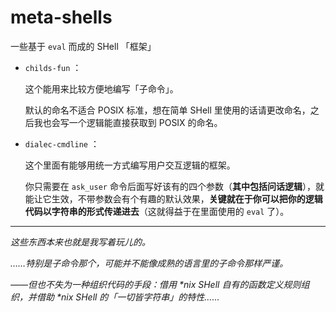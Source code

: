 # meta-shells

一些基于 `eval` 而成的 SHell 「框架」

- `childs-fun` ：
  
  这个能用来比较方便地编写「子命令」。
  
  默认的命名不适合 POSIX 标准，想在简单 SHell 里使用的话请更改命名，之后我也会写一个逻辑能直接获取到 POSIX 的命名。
  
- `dialec-cmdline` ：
  
  这个里面有能够用统一方式编写用户交互逻辑的框架。
  
  你只需要在 `ask_user` 命令后面写好该有的四个参数（**其中包括问话逻辑**），就能让它生效，不带参数会有个有趣的默认效果，**关键就在于你可以把你的逻辑代码以字符串的形式传递进去**（这就得益于在里面使用的 `eval` 了）。
  

--------

*这些东西本来也就是我写着玩儿的。*

*……特别是子命令那个，可能并不能像成熟的语言里的子命令那样严谨。*

*——但也不失为一种组织代码的手段：借用 \*nix SHell 自有的函数定义规则组织，并借助 \*nix SHell 的「一切皆字符串」的特性……*
